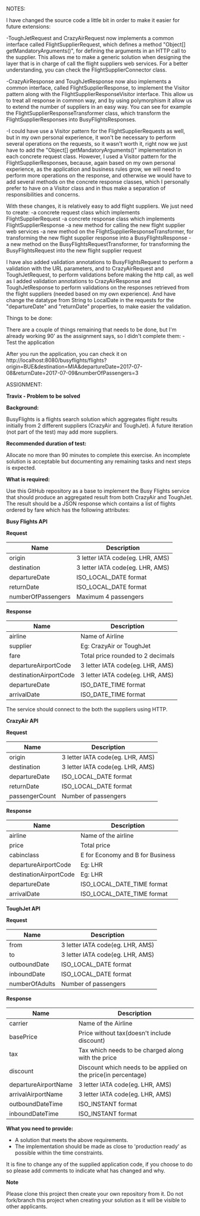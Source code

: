 NOTES:

I have changed the source code a little bit in order to make it easier for future extensions:

-ToughJetRequest and CrazyAirRequest now implements a common interface called FlightSupplierRequest, which defines a method "Object[] getMandatoryArguments()", for defining the arguments in an HTTP call to the supplier. This allows me to make a generic solution when designing the layer that is in charge of call the flight suppliers web services.
For a better understanding, you can check the FlightSupplierConnector class.

-CrazyAirResponse and ToughJetResponse now also implements a common interface, called FlightSupplierResponse, to implement the Visitor pattern along with the FlightSupplierResponseVisitor interface. This allow us to treat all response in common way, and by using polymorphism it allow us to extend the number of suppliers in an easy way. You can see for example the FlightSupplierResponseTransformer class, which transform the FlightSupplierResponses into BusyFlightsResponses.

-I could have use a Visitor pattern for the FlightSupplierRequests as well, but in my own personal experience, it won't be necessary to perform several operations on the requests, so it wasn't worth it, right now we just have to add the "Object[] getMandatoryArguments()" implementation in each concrete request class.
However, I used a Visitor pattern for the FlightSupplierResponses, because, again based on my own personal experience, as the application and business rules grow, we will need to perform more operations on the response, and otherwise we would have to add several methods on the concrete response classes, which I personally prefer to have on a Visitor class and in thus make a separation of responsibilities and concerns.

With these changes, it is relatively easy to add flight suppliers. We just need to create:
	-a concrete request class which implements FlightSupplierRequest
	-a concrete response class which implements FlightSupplierResponse
	-a new method for calling the new flight supplier web services
	-a new method on the FlightSupplierResponseTransformer, for transforming the new flight supplier response into a BusyFlightsResponse
	-a new method on the BusyFlightsRequestTransformer, for transforming the BusyFlightsRequest into the new flight supplier request

I have also added validation annotations to BusyFlightsRequest to perform a validation with the URL parameters, and to CrazyAirRequest and ToughJetRequest, to perform validations before making the http call, as well as I added validation annotations to CrazyAirResponse and ToughJetResponse to perform validations on the responses retrieved from the flight suppliers (needed based on my own experience).
And have change the datatype from String to LocalDate in the requests for the "departureDate" and "returnDate" properties, to make easier the validation.

Things to be done:

There are a couple of things remaining that needs to be done, but I'm already working 90' as the assignment says, so I didn't complete them:
	-Test the application

After you run the application, you can check it on http://localhost:8080/busyflights/flights?origin=BUE&destination=MIA&departureDate=2017-07-08&returnDate=2017-07-09&numberOfPassengers=3


ASSIGNMENT:

**Travix - Problem to be solved**

**Background:**

BusyFlights is a flights search solution which aggregates flight results initially from 2 different suppliers (CrazyAir and ToughJet). A future iteration (not part of the test) may add more suppliers.

**Recommended duration of test:**

Allocate no more than 90 minutes to complete this exercise. An incomplete solution is acceptable but documenting any remaining tasks and next steps is expected. 

**What is required:**

Use this GitHub repository as a base to implement the Busy Flights service that should produce an aggregated result from both CrazyAir and ToughJet.
The result should be a JSON response which contains a list of flights ordered by fare which has the following attributes:

**Busy Flights API**

**Request**

| Name | Description |
| ------ | ------ |
| origin | 3 letter IATA code(eg. LHR, AMS) |
| destination | 3 letter IATA code(eg. LHR, AMS) |
| departureDate | ISO_LOCAL_DATE format |
| returnDate | ISO_LOCAL_DATE format |
| numberOfPassengers | Maximum 4 passengers |

**Response**

| Name | Description |
| ------ | ------ |
| airline | Name of Airline |
| supplier | Eg: CrazyAir or ToughJet |
| fare | Total price rounded to 2 decimals |
| departureAirportCode | 3 letter IATA code(eg. LHR, AMS) |
| destinationAirportCode | 3 letter IATA code(eg. LHR, AMS) |
| departureDate | ISO_DATE_TIME format |
| arrivalDate | ISO_DATE_TIME format |

The service should connect to the both the suppliers using HTTP.

**CrazyAir API**

**Request**

| Name | Description |
| ------ | ------ |
| origin | 3 letter IATA code(eg. LHR, AMS) |
| destination | 3 letter IATA code(eg. LHR, AMS) |
| departureDate | ISO_LOCAL_DATE format |
| returnDate | ISO_LOCAL_DATE format |
| passengerCount | Number of passengers |

**Response**


| Name | Description |
| ------ | ------ |
| airline | Name of the airline |
| price | Total price |
| cabinclass | E for Economy and B for Business |
| departureAirportCode | Eg: LHR |
| destinationAirportCode | Eg: LHR |
| departureDate | ISO_LOCAL_DATE_TIME format |
| arrivalDate | ISO_LOCAL_DATE_TIME format |

**ToughJet API**

**Request**

| Name | Description |
| ------ | ------ |
| from | 3 letter IATA code(eg. LHR, AMS) |
| to | 3 letter IATA code(eg. LHR, AMS) |
| outboundDate |ISO_LOCAL_DATE format |
| inboundDate | ISO_LOCAL_DATE format |
| numberOfAdults | Number of passengers |

**Response**

| Name | Description |
| ------ | ------ |
| carrier | Name of the Airline |
| basePrice | Price without tax(doesn't include discount) |
| tax | Tax which needs to be charged along with the price |
| discount | Discount which needs to be applied on the price(in percentage) |
| departureAirportName | 3 letter IATA code(eg. LHR, AMS) |
| arrivalAirportName | 3 letter IATA code(eg. LHR, AMS) |
| outboundDateTime | ISO_INSTANT format |
| inboundDateTime | ISO_INSTANT format |

**What you need to provide:**

- A solution that meets the above requirements.
- The implementation should be made as close to 'production ready' as possible within the time constraints.

It is fine to change any of the supplied application code, if you choose to do so please add comments to indicate what has changed and why.

**Note**

Please clone this project then create your own repository from it. Do not fork/branch this project when creating your solution as it will be visible to other applicants.